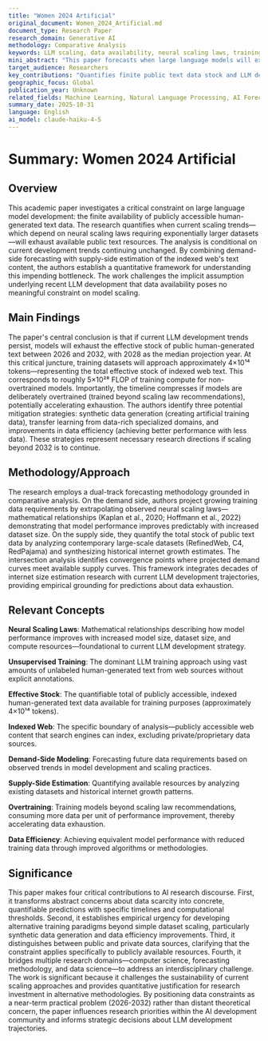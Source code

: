 ```yaml
---
title: "Women 2024 Artificial"
original_document: Women_2024_Artificial.md
document_type: Research Paper
research_domain: Generative AI
methodology: Comparative Analysis
keywords: LLM scaling, data availability, neural scaling laws, training data constraints, synthetic data generation
mini_abstract: "This paper forecasts when large language models will exhaust publicly available human-generated text data, projecting exhaustion between 2026-2032 under current scaling trends, and explores mitigation strategies including synthetic data and improved efficiency."
target_audience: Researchers
key_contributions: "Quantifies finite public text data stock and LLM demand convergence timeline"
geographic_focus: Global
publication_year: Unknown
related_fields: Machine Learning, Natural Language Processing, AI Forecasting
summary_date: 2025-10-31
language: English
ai_model: claude-haiku-4-5
---
```


# Summary: Women 2024 Artificial

## Overview

This academic paper investigates a critical constraint on large language model development: the finite availability of publicly accessible human-generated text data. The research quantifies when current scaling trends—which depend on neural scaling laws requiring exponentially larger datasets—will exhaust available public text resources. The analysis is conditional on current development trends continuing unchanged. By combining demand-side forecasting with supply-side estimation of the indexed web's text content, the authors establish a quantitative framework for understanding this impending bottleneck. The work challenges the implicit assumption underlying recent LLM development that data availability poses no meaningful constraint on model scaling.

## Main Findings

The paper's central conclusion is that if current LLM development trends persist, models will exhaust the effective stock of public human-generated text between 2026 and 2032, with 2028 as the median projection year. At this critical juncture, training datasets will approach approximately 4×10¹⁴ tokens—representing the total effective stock of indexed web text. This corresponds to roughly 5×10²⁸ FLOP of training compute for non-overtrained models. Importantly, the timeline compresses if models are deliberately overtrained (trained beyond scaling law recommendations), potentially accelerating exhaustion. The authors identify three potential mitigation strategies: synthetic data generation (creating artificial training data), transfer learning from data-rich specialized domains, and improvements in data efficiency (achieving better performance with less data). These strategies represent necessary research directions if scaling beyond 2032 is to continue.

## Methodology/Approach

The research employs a dual-track forecasting methodology grounded in comparative analysis. On the demand side, authors project growing training data requirements by extrapolating observed neural scaling laws—mathematical relationships (Kaplan et al., 2020; Hoffmann et al., 2022) demonstrating that model performance improves predictably with increased dataset size. On the supply side, they quantify the total stock of public text data by analyzing contemporary large-scale datasets (RefinedWeb, C4, RedPajama) and synthesizing historical internet growth estimates. The intersection analysis identifies convergence points where projected demand curves meet available supply curves. This framework integrates decades of internet size estimation research with current LLM development trajectories, providing empirical grounding for predictions about data exhaustion.

## Relevant Concepts

**Neural Scaling Laws**: Mathematical relationships describing how model performance improves with increased model size, dataset size, and compute resources—foundational to current LLM development strategy.

**Unsupervised Training**: The dominant LLM training approach using vast amounts of unlabeled human-generated text from web sources without explicit annotations.

**Effective Stock**: The quantifiable total of publicly accessible, indexed human-generated text data available for training purposes (approximately 4×10¹⁴ tokens).

**Indexed Web**: The specific boundary of analysis—publicly accessible web content that search engines can index, excluding private/proprietary data sources.

**Demand-Side Modeling**: Forecasting future data requirements based on observed trends in model development and scaling practices.

**Supply-Side Estimation**: Quantifying available resources by analyzing existing datasets and historical internet growth patterns.

**Overtraining**: Training models beyond scaling law recommendations, consuming more data per unit of performance improvement, thereby accelerating data exhaustion.

**Data Efficiency**: Achieving equivalent model performance with reduced training data through improved algorithms or methodologies.

## Significance

This paper makes four critical contributions to AI research discourse. First, it transforms abstract concerns about data scarcity into concrete, quantifiable predictions with specific timelines and computational thresholds. Second, it establishes empirical urgency for developing alternative training paradigms beyond simple dataset scaling, particularly synthetic data generation and data efficiency improvements. Third, it distinguishes between public and private data sources, clarifying that the constraint applies specifically to publicly available resources. Fourth, it bridges multiple research domains—computer science, forecasting methodology, and data science—to address an interdisciplinary challenge. The work is significant because it challenges the sustainability of current scaling approaches and provides quantitative justification for research investment in alternative methodologies. By positioning data constraints as a near-term practical problem (2026-2032) rather than distant theoretical concern, the paper influences research priorities within the AI development community and informs strategic decisions about LLM development trajectories.
